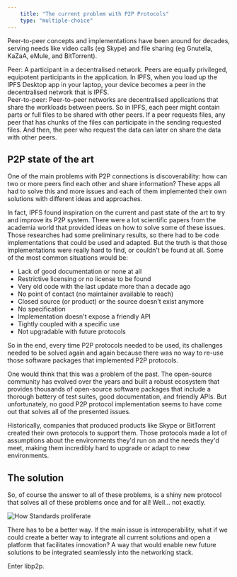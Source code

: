 ```yaml
---
    title: "The current problem with P2P Protocols"
    type: "multiple-choice"
---
```


 Peer-to-peer concepts and implementations have been around for decades, serving needs like video calls (eg Skype) and file sharing (eg Gnutella, KaZaA, eMule, and BitTorrent).

<div class="pa3 bg-near-white br2 i">
    <span class="b f5">Peer: </span>
    <span>
        A participant in a decentralised network. Peers are equally privileged, equipotent participants in the application.
        In IPFS, when you load up the IPFS Desktop app in your laptop, your device becomes a peer in the decentralised network that is IPFS.
    </span>
</div>
<div class="pa3 bg-near-white br2 i">
    <span class="b f5">Peer-to-peer: </span>
    <span>
        Peer-to-peer networks are decentralised applications that share the workloads between peers. So in IPFS, each peer might contain parts or full files to be shared with other peers. If a peer requests files, any peer that has chunks of the files can participate in the sending requested files. And then, the peer who request the data can later on share the data with other peers.
    </span>
</div>

## P2P state of the art

One of the main problems with P2P connections is discoverability: how can two or more peers find each other and share information? These apps all had to solve this and more issues and each of them implemented their own solutions with different ideas and approaches.

In fact, IPFS found inspiration on the current and past state of the art to try and improve its P2P system.
There were a lot scientific papers from the academia world that provided ideas on how to solve some of these issues. Those researches had some preliminary results, so there had to be code implementations that could be used and adapted.
But the truth is that those implementations were really hard to find, or couldn't be found at all. Some of the most common situations would be:

- Lack of good documentation or none at all
- Restrictive licensing or no license to be found
- Very old code with the last update more than a decade ago
- No point of contact (no maintainer available to reach)
- Closed source (or product) or the source doesn't exist anymore
- No specification
- Implementation doesn't expose a friendly API
- Tightly coupled with a specific use
- Not upgradable with future protocols


So in the end, every time P2P protocols needed to be used, its challenges needed to be solved again and again because there was no way to re-use those software packages that implemented P2P protocols.

One would think that this was a problem of the past.
The open-source community has evolved over the years and built a robust ecosystem that provides thousands of open-source software packages that include a thorough battery of test suites, good documentation, and friendly APIs.
But unfortunately, no good P2P protocol implementation seems to have come out that solves all of the presented issues.

Historically, companies that produced products like Skype or BitTorrent created their own protocols to support them. Those protocols made a lot of assumptions about the environments they'd run on and the needs they'd meet, making them incredibly hard to upgrade or adapt to new environments.

## The solution

So, of course the answer to all of these problems, is a shiny new protocol that solves all of these problems once and for all! Well... not exactly.

<div class="flex justify-center">
    <img alt="How Standards proliferate" src="https://imgs.xkcd.com/comics/standards.png" />
</div>

There has to be a better way.
If the main issue is interoperability, what if we could create a better way to integrate all current solutions and open a platform that facilitates innovation? A way that would enable new future solutions to be integrated seamlessly into the networking stack.

Enter libp2p.

